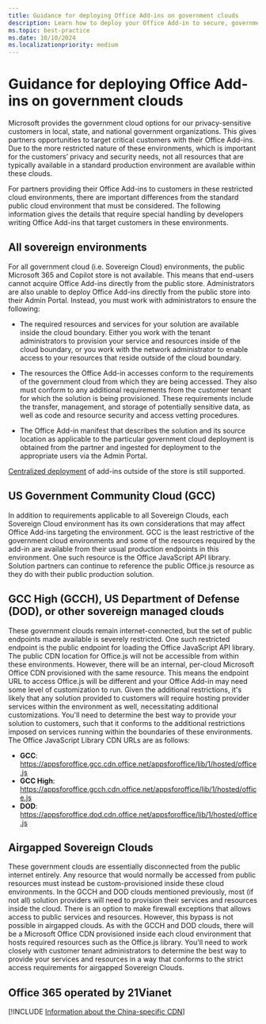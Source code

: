 ```yaml
---
title: Guidance for deploying Office Add-ins on government clouds
description: Learn how to deploy your Office Add-in to secure, government cloud environments
ms.topic: best-practice
ms.date: 10/10/2024
ms.localizationpriority: medium
---
```


# Guidance for deploying Office Add-ins on government clouds

Microsoft provides the government cloud options for our privacy-sensitive customers in local, state, and national government organizations. This gives partners opportunities to target critical customers with their Office Add-ins. Due to the more restricted nature of these environments, which is important for the customers’ privacy and security needs, not all resources that are typically available in a standard production environment are available within these clouds.

For partners providing their Office Add-ins to customers in these restricted cloud environments, there are important differences from the standard public cloud environment that must be considered. The following information gives the details that require special handling by developers writing Office Add-ins that target customers in these environments.

## All sovereign environments

For all government cloud (i.e. Sovereign Cloud) environments, the public Microsoft 365 and Copilot store is not available. This means that end-users cannot acquire Office Add-ins directly from the public store. Administrators are also unable to deploy Office Add-ins directly from the public store into their Admin Portal. Instead, you must work with administrators to ensure the following:

- The required resources and services for your solution are available inside the cloud boundary. Either you work with the tenant administrators to provision your service and resources inside of the cloud boundary, or you work with the network administrator to enable access to your resources that reside outside of the cloud boundary.

- The resources the Office Add-in accesses conform to the requirements of the government cloud from which they are being accessed. They also must conform to any additional requirements from the customer tenant for which the solution is being provisioned. These requirements include the transfer, management, and storage of potentially sensitive data, as well as code and resource security and access vetting procedures.

- The Office Add-in manifest that describes the solution and its source location as applicable to the particular government cloud deployment is obtained from the partner and ingested for deployment to the appropriate users via the Admin Portal.

[Centralized deployment](/microsoft-365/admin/manage/centralized-deployment-of-add-ins) of add-ins outside of the store is still supported.

## US Government Community Cloud (GCC)

In addition to requirements applicable to all Sovereign Clouds, each Sovereign Cloud environment has its own considerations that may affect Office Add-ins targeting the environment. GCC is the least restrictive of the government cloud environments and some of the resources required by the add-in are available from their usual production endpoints in this environment. One such resource is the Office JavaScript API library. Solution partners can continue to reference the public Office.js resource as they do with their public production solution.

## GCC High (GCCH), US Department of Defense (DOD), or other sovereign managed clouds

These government clouds remain internet-connected, but the set of public endpoints made available is severely restricted. One such restricted endpoint is the public endpoint for loading the Office JavaScript API library. The public CDN location for Office.js will not be accessible from within these environments. However, there will be an internal, per-cloud Microsoft Office CDN provisioned with the same resource. This means the endpoint URL to access Office.js will be different and your Office Add-in may need some level of customization to run. Given the additional restrictions, it's likely that any solution provided to customers will require hosting provider services within the environment as well, necessitating additional customizations. You'll need to determine the best way to provide your solution to customers, such that it conforms to the additional restrictions imposed on services running within the boundaries of these environments. The Office JavaScript Library CDN URLs are as follows:

- **GCC**: https://appsforoffice.gcc.cdn.office.net/appsforoffice/lib/1/hosted/office.js
- **GCC High**: https://appsforoffice.gcch.cdn.office.net/appsforoffice/lib/1/hosted/office.js
- **DOD**: https://appsforoffice.dod.cdn.office.net/appsforoffice/lib/1/hosted/office.js


## Airgapped Sovereign Clouds

These government clouds are essentially disconnected from the public internet entirely. Any resource that would normally be accessed from public resources must instead be custom-provisioned inside these cloud environments. In the GCCH and DOD clouds mentioned previously, most (if not all) solution providers will need to provision their services and resources inside the cloud. There is an option to make firewall exceptions that allows access to public services and resources. However, this bypass is not possible in airgapped clouds. As with the GCCH and DOD clouds, there will be a Microsoft Office CDN provisioned inside each cloud environment that hosts required resources such as the Office.js library. You'll need to work closely with customer tenant administrators to determine the best way to provide your services and resources in a way that conforms to the strict access requirements for airgapped Sovereign Clouds.

## Office 365 operated by 21Vianet

[!INCLUDE [Information about the China-specific CDN](../includes/21Vianet-CDN.md)]
